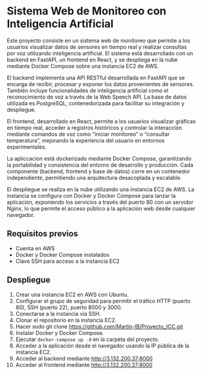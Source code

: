 # Sistema Web de Monitoreo con Inteligencia Artificial

Este proyecto consiste en un sistema web de monitoreo que permite a los usuarios visualizar datos de sensores en tiempo real y realizar consultas por voz utilizando inteligencia artificial. El sistema está desarrollado con un backend en FastAPI, un frontend en React, y se despliega en la nube mediante Docker Compose sobre una instancia EC2 de AWS.

El backend implementa una API RESTful desarrollada en FastAPI que se encarga de recibir, procesar y exponer los datos provenientes de sensores. También incluye funcionalidades de inteligencia artificial como el reconocimiento de voz a través de la Web Speech API. La base de datos utilizada es PostgreSQL, contenedorizada para facilitar su integración y despliegue.

El frontend, desarrollado en React, permite a los usuarios visualizar gráficas en tiempo real, acceder a registros históricos y controlar la interacción mediante comandos de voz como “iniciar monitoreo” o “consultar temperatura”, mejorando la experiencia del usuario en entornos experimentales.

La apliccacion está dockerizado mediante Docker Compose, garantizando la portabilidad y consistencia del entorno de desarrollo y producción. Cada componente (backend, frontend y base de datos) corre en un contenedor independiente, permitiendo una arquitectura desacoplada y escalable.

El despliegue se realiza en la nube utilizando una instancia EC2 de AWS. La instancia se configura con Docker y Docker Compose para lanzar la aplicación, exponiendo los servicios a través del puerto 80 con un servidor Nginx, lo que permite el acceso público a la aplicación web desde cualquier navegador.

## Requisitos previos

- Cuenta en AWS
- Docker y Docker Compose instalados
- Clave SSH para acceso a la instancia EC2

## Despliegue

1. Crear una instancia EC2 en AWS con Ubuntu.
2. Configurar el grupo de seguridad para permitir el tráfico HTTP (puerto 80), SSH (puerto 22), puerto 8000 y 3000.
3. Conectarse a la instancia vía SSH.
4. Clonar el repositorio en la instancia EC2.
5. Hacer sudo git clone https://github.com/Martin-IB/Proyecto_ICC.git
6. Instalar Docker y Docker Compose.
7. Ejecutar `docker-compose up -d` en la carpeta del proyecto.
8. Acceder a la aplicación desde el navegador usando la IP pública de la instancia EC2.
9. Acceder al backend mediante http://3.132.200.37:8000
10. Acceder al frontend mediante http://3.132.200.37:8000


